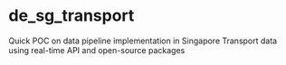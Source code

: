 # de_sg_transport
Quick POC on data pipeline implementation in Singapore Transport data using real-time API and open-source packages
